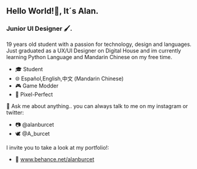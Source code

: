 ## Hello World!👋, It´s Alan.

### Junior UI Designer 🖌.

19 years old student with a passion for technology, design and languages. 
Just graduated as a UX/UI Designer on Digital House and im currently learning Python Language and Mandarin Chinese on my free time.

- 🎓 Student
- 🌐 Español,English,中文 (Mandarin Chinese)
- 🎮 Game Modder
- 📐 Pixel-Perfect


💬 Ask me about anything.. you can always talk to me on my instagram or twitter:

- 📷 @alanburcet
- 🕊️ @A_burcet

I invite you to take a look at my portfolio!:
- 📘 www.behance.net/alanburcet
